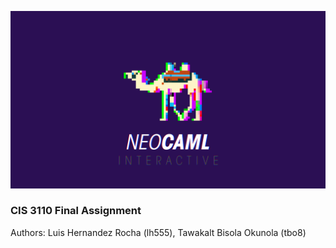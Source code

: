 ![Splash](assets/splash.png)
### CIS 3110 Final Assignment
Authors: Luis Hernandez Rocha (lh555), Tawakalt Bisola Okunola (tbo8)
